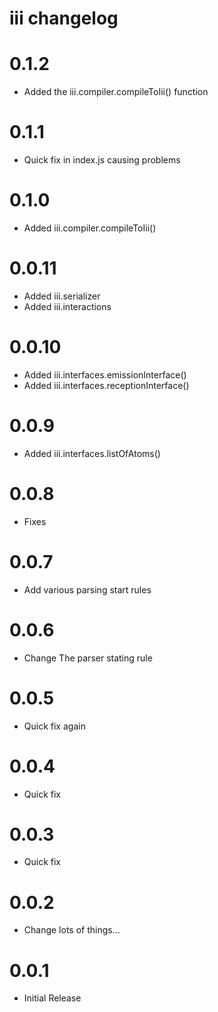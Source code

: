# iii changelog

# 0.1.2

- Added the iii.compiler.compileToIii() function


# 0.1.1

- Quick fix in index.js causing problems


# 0.1.0

- Added iii.compiler.compileToIii()

# 0.0.11

- Added iii.serializer
- Added iii.interactions

# 0.0.10

- Added iii.interfaces.emissionInterface()
- Added iii.interfaces.receptionInterface()

# 0.0.9

- Added iii.interfaces.listOfAtoms()

# 0.0.8

- Fixes

# 0.0.7

- Add various parsing start rules

# 0.0.6

- Change The parser stating rule

# 0.0.5

- Quick fix again

# 0.0.4

- Quick fix

# 0.0.3

- Quick fix

# 0.0.2

- Change lots of things...

# 0.0.1

- Initial Release
